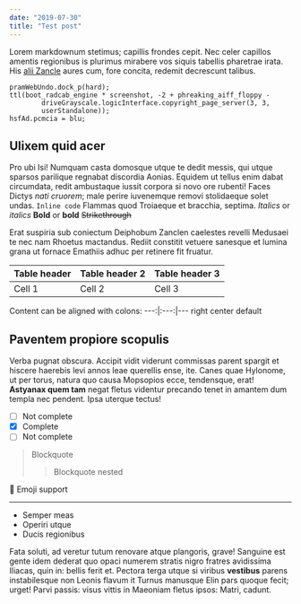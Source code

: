 ```yaml
---
date: "2019-07-30"
title: "Test post"
---
```

Lorem markdownum stetimus; capillis frondes cepit. Nec celer capillos amentis
regionibus is plurimus mirabere vos siquis tabellis pharetrae irata. His [alii
Zancle](http://ambiguumper.io/curaque.html) aures cum, fore concita, redemit
decrescunt talibus.

    pramWebUndo.dock_p(hard);
    ttl(boot_radcab_engine * screenshot, -2 + phreaking_aiff_floppy -
            driveGrayscale.logicInterface.copyright_page_server(3, 3,
            userStandalone));
    hsfAd.pcmcia = blu;

## Ulixem quid acer

Pro ubi Isi! Numquam casta domosque utque te dedit messis, qui utque sparsos
parilique regnabat discordia Aonias. Equidem ut tellus enim dabat circumdata,
redit ambustaque iussit corpora si novo ore rubenti! Faces Dictys *nati
cruorem*; male perire iuvenemque removi stolidaeque solet undas. `Inline code` Flammas quod
Troiaeque et bracchia, septima. *Italics* or _italics_
**Bold** or __bold__
~~Strikethrough~~

Erat suspiria sub coniectum Deiphobum Zanclen caelestes revelli Medusaei te nec
nam Rhoetus mactandus. Rediit constitit vetuere sanesque et lumina grana ut
fornace Emathiis adhuc per retinere fit fruatur.

Table header | Table header 2 | Table header 3
---|---|---
Cell 1 | Cell 2 | Cell 3

Content can be aligned with colons:
---:|:---:|---
right center default

## Paventem propiore scopulis

Verba pugnat obscura. Accipit vidit viderunt commissas parent spargit et hiscere
haerebis levi annos leae querellis ense, ite. Canes quae Hylonome, ut per torus,
natura quo causa Mopsopios ecce, tendensque, erat! **Astyanax quem tam** negat
fletus videntur precando tenet in amantem dum templa nec pendent. Ipsa uterque
tectus!

- [ ] Not complete
- [x] Complete
- [ ] Not complete

> Blockquote
> > Blockquote nested

:rocket: Emoji support

___

- Semper meas
- Operiri utque
- Ducis regionibus

Fata soluti, ad veretur tutum renovare atque plangoris, grave! Sanguine est
gente idem dederat quo opaci numerem stratis nigro fratres avidissima Iliacas,
quin in: bellis ferit et. Pectora terga utque si viribus **vestibus** parens
instabilesque non Leonis flavum it Turnus manusque Elin pars quoque fecit;
urget! Parvi passis: visus vittis in Maeoniam fletus ipsos: Matri, cadunt.